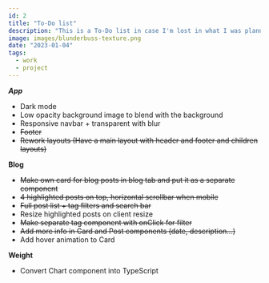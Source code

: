 ```yaml
---
id: 2
title: "To-Do list"
description: "This is a To-Do list in case I'm lost in what I was planning on doing before"
image: images/blunderbuss-texture.png
date: "2023-01-04"
tags:
  - work
  - project
---
```


**_App_**

- Dark mode
- Low opacity background image to blend with the background
- Responsive navbar + transparent with blur
- ~~Footer~~
- ~~Rework layouts (Have a main layout with header and footer and children layouts)~~

**Blog**

- ~~Make own card for blog posts in blog tab and put it as a separate component~~
- ~~4 highlighted posts on top, horizontal scrollbar when mobile~~
- ~~Full post list + tag filters and search bar~~
- Resize highlighted posts on client resize
- ~~Make separate tag component with onClick for filter~~
- ~~Add more info in Card and Post components (date, description...)~~
- Add hover animation to Card

**Weight**

- Convert Chart component into TypeScript
